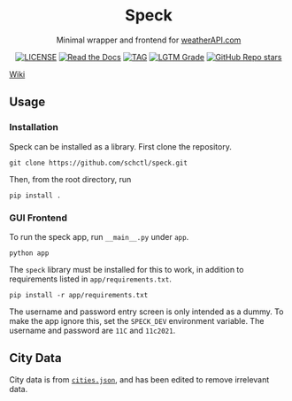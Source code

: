 [//]: # (Speck is a minimal wrapper and frontend for weatherAPI.com)

<h1 align="center">Speck</h1>
<p align="center">Minimal wrapper and frontend for <a href="https://www.weatherapi.com/">weatherAPI.com</a></p>
<p align="center">
    <a href="LICENSE"><img alt="LICENSE" src="https://img.shields.io/github/license/schctl/speck?style=for-the-badge"></a>
    <a href="https://speck.readthedocs.io/en/latest/"><img alt="Read the Docs" src="https://img.shields.io/readthedocs/speck?style=for-the-badge"></a>
    <a href="https://github.com/schctl/speck/releases"><img alt="TAG" src="https://img.shields.io/github/v/tag/schctl/speck?label=Latest&style=for-the-badge"></a>
    <a href="https://lgtm.com/projects/g/schctl/speck/context:python"><img alt="LGTM Grade" src="https://img.shields.io/lgtm/grade/python/github/schctl/speck?label=Code&style=for-the-badge"></a>
    <a href="https://github.com/schctl/speck"><img alt="GitHub Repo stars" src="https://img.shields.io/github/stars/schctl/speck?label=Stars&logo=GitHub&style=for-the-badge"></a>
</p>

[Wiki](https://github.com/schctl/speck/wiki)

## Usage

### Installation

Speck can be installed as a library. First clone the repository.

    git clone https://github.com/schctl/speck.git

Then, from the root directory, run

    pip install .

### GUI Frontend

To run the speck app, run `__main__.py` under `app`.

    python app

The `speck` library must be installed for this to work, in addition to requirements listed in `app/requirements.txt`.

    pip install -r app/requirements.txt

The username and password entry screen is only intended as a dummy. To make the app ignore this,
set the `SPECK_DEV` environment variable. The username and password are `11C` and `11c2021`.

## City Data

City data is from [`cities.json`](https://github.com/lutangar/cities.json), and has been edited to remove irrelevant data.
